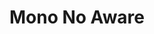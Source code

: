 ---
layout: post
title: Mono No Aware
description: The title track off of Doug Holmes's 2021 release. 
embed_player:
  type: youtube
  src: Z3v-dmSXv8g
---